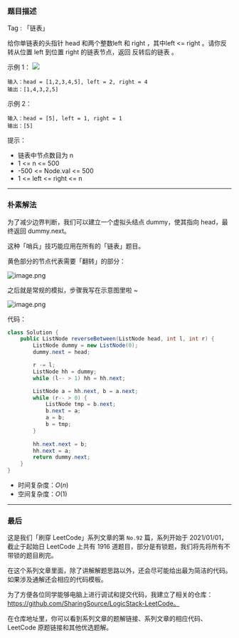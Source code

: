 ### 题目描述

Tag : 「链表」

给你单链表的头指针 head 和两个整数left 和 right ，其中left <= right 。请你反转从位置 left 到位置 right 的链表节点，返回 反转后的链表 。

示例 1：
![](https://assets.leetcode.com/uploads/2021/02/19/rev2ex2.jpg)

```
输入：head = [1,2,3,4,5], left = 2, right = 4
输出：[1,4,3,2,5]
```
示例 2：
```
输入：head = [5], left = 1, right = 1
输出：[5]
```

提示：
* 链表中节点数目为 n
* 1 <= n <= 500
* -500 <= Node.val <= 500
* 1 <= left <= right <= n

---

### 朴素解法

为了减少边界判断，我们可以建立一个虚拟头结点 dummy，使其指向 head，最终返回 dummy.next。

这种「哨兵」技巧能应用在所有的「链表」题目。

黄色部分的节点代表需要「翻转」的部分：

![image.png](https://pic.leetcode-cn.com/1616031596-ekuAbr-image.png)

之后就是常规的模拟，步骤我写在示意图里啦 ~ 

![image.png](https://pic.leetcode-cn.com/1616032232-vevBFo-image.png)


代码：

```java []
class Solution {
    public ListNode reverseBetween(ListNode head, int l, int r) {
        ListNode dummy = new ListNode(0);
        dummy.next = head;

        r -= l;
        ListNode hh = dummy;
        while (l-- > 1) hh = hh.next;

        ListNode a = hh.next, b = a.next;
        while (r-- > 0) {
            ListNode tmp = b.next;
            b.next = a;
            a = b;
            b = tmp;
        }
        
        hh.next.next = b;
        hh.next = a;
        return dummy.next;
    }
}
```
* 时间复杂度：$O(n)$
* 空间复杂度：$O(1)$

---

### 最后

这是我们「刷穿 LeetCode」系列文章的第 `No.92` 篇，系列开始于 2021/01/01，截止于起始日 LeetCode 上共有 1916 道题目，部分是有锁题，我们将先将所有不带锁的题目刷完。

在这个系列文章里面，除了讲解解题思路以外，还会尽可能给出最为简洁的代码。如果涉及通解还会相应的代码模板。

为了方便各位同学能够电脑上进行调试和提交代码，我建立了相关的仓库：https://github.com/SharingSource/LogicStack-LeetCode。

在仓库地址里，你可以看到系列文章的题解链接、系列文章的相应代码、LeetCode 原题链接和其他优选题解。

